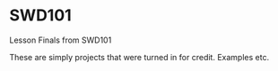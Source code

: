 # SWD101
Lesson Finals from SWD101

These are simply projects that were turned in for credit.
Examples etc.
